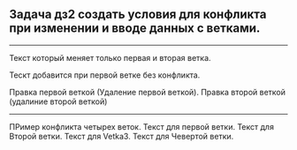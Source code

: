 ## Задача дз2 создать условия для конфликта при изменении и вводе данных с ветками.
___
Текст который меняет только первая и вторая ветка.

Тескт добавится при первой ветке без конфликта.

Правка первой веткой (Удаление первой веткой). Правка второй веткой (удалиние второй веткой)
___

ПРимер конфликта четырех веток. Текст для первой ветки. Текст для Второй ветки. Текст для Vetka3. Текст для Чевертой ветки.

